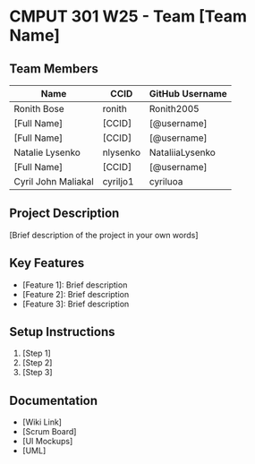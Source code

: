 # CMPUT 301 W25 - Team [Team Name]

## Team Members

| Name        | CCID   | GitHub Username |
| ----------- | ------ | --------------- |
| Ronith Bose | ronith | Ronith2005      |
| [Full Name] | [CCID] | [@username]     |
| [Full Name] | [CCID] | [@username]     |
| Natalie Lysenko | nlysenko | NataliiaLysenko    |
| [Full Name] | [CCID] | [@username]     |
| Cyril John Maliakal | cyriljo1 | cyriluoa     |

## Project Description

[Brief description of the project in your own words]

## Key Features

- [Feature 1]: Brief description
- [Feature 2]: Brief description
- [Feature 3]: Brief description

## Setup Instructions

1. [Step 1]
2. [Step 2]
3. [Step 3]

## Documentation

- [Wiki Link]
- [Scrum Board]
- [UI Mockups]
- [UML]
